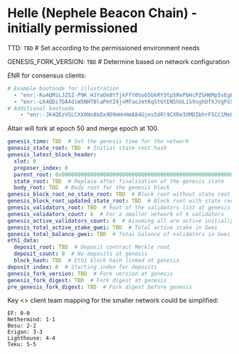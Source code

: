 # Helle (Nephele Beacon Chain) - initially permissioned
TTD: `TBD`  # Set according to the permissioned environment needs

GENESIS_FORK_VERSION: `TBD`  # Determine based on network configuration

ENR for consensus clients:
```yaml
# Example bootnode for illustration
  - "enr:-Ku4QMiLJZSZ-P9K_HJYaOe8YfjkFfY0SoG5bkRY3tp5RePbHcPZGH6Mp5sEgE6FU5tCFMnDH7SGb3nSVfHKHUzPUIBgmlkgnY0gmlwhCLE3VIJc2VjcDI1NmsxoQLH-4uTQOMQjS7D3Vy5HlvpS5fMVCkSh5SMyY8ylCDDdWRwgiMo"
  - "enr:-LK4QDi7DA4diW5NHTBlaPmYZ4jxMfaoJmtRqStGtENShULiS9sghDfXJVgFG5DOnc1HRsFbWeJE8SmPpAxIuD1ohXO4gmlkgnY0gmlwhCJHbVkJc2VjcDI1NmsxoQK5G_VvgHbQlL0V4VS0SHl2THCkMVOaGDLTbfbbGIT4TIaDdWRwgiMo"
# Additional bootnode
    - "enr:-JK4QEzVSLCXX8Nn8kDx9D9mHnHmA84Gjes5dRl9CXRe3XMDIbhrFSCC1MeUJ7Ll-5DMnN7tt6VxG5rS9sZ3HaR1gneDdWRwgiMo"
```

Altair will fork at epoch 50 and merge epoch at 100.
```yaml
genesis_time: TBD  # Set the genesis time for the network
genesis_state_root: TBD  # Initial state root hash
genesis_latest_block_header:
  slot: 0
  proposer_index: 0
  parent_root: 0x0000000000000000000000000000000000000000000000000000000000000000  # No parent since this is the genesis block
  state_root: TBD  # Replace after finalization of the genesis state
  body_root: TBD  # Body root for the genesis block
genesis_block_root_no_state_root: TBD  # Block root without state root update
genesis_block_root_updated_state_root: TBD  # Block root with state root update
genesis_validators_root: TBD  # Root of the validators list at genesis
genesis_validators_count: 6  # For a smaller network of 6 validators
genesis_active_validators_count: 6  # Assuming all are active initially
genesis_total_active_stake_gwei: TBD  # Total active stake in Gwei
genesis_total_balance_gwei: TBD  # Total balance of validators in Gwei
eth1_data:
  deposit_root: TBD  # Deposit contract Merkle root
  deposit_count: 0  # No deposits at genesis
  block_hash: TBD  # Eth1 block hash linked at genesis
deposit index: 0  # Starting index for deposits
genesis_fork_version: TBD  # Fork version at genesis
genesis_fork_digest: TBD  # Fork digest at genesis
pre_genesis_fork_digest: TBD  # Fork digest before genesis
```

Key <> client team mapping for the smaller network could be simplified:
```
EF: 0-0
Nethermind: 1-1
Besu: 2-2
Erigon: 3-3
Lighthouse: 4-4
Teku: 5-5
```
